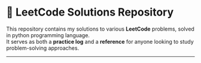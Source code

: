 # 🧩 LeetCode Solutions Repository

This repository contains my solutions to various **LeetCode** problems, solved in python programming language.  
It serves as both a **practice log** and a **reference** for anyone looking to study problem-solving approaches.

---
